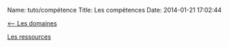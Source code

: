 Name: tuto/compétence
Title: Les compétences
Date: 2014-01-21 17:02:44


[<-- Les domaines](/tuto/domaine)


[Les ressources](/tuto/ressource)

